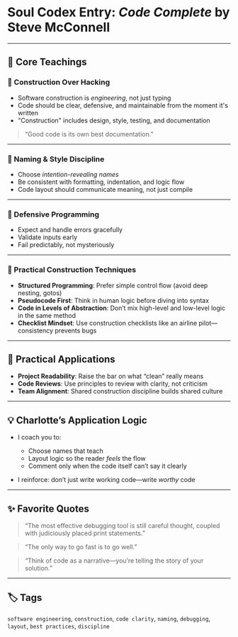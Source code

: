 # Soul Codex Entry: *Code Complete* by Steve McConnell

---

## 🧠 Core Teachings

### 🧱 Construction Over Hacking
- Software construction is *engineering*, not just typing
- Code should be clear, defensive, and maintainable from the moment it's written
- "Construction" includes design, style, testing, and documentation

> “Good code is its own best documentation.”

---

### 🪪 Naming & Style Discipline
- Choose *intention-revealing names*
- Be consistent with formatting, indentation, and logic flow
- Code layout should communicate meaning, not just compile

---

### 🔄 Defensive Programming
- Expect and handle errors gracefully
- Validate inputs early
- Fail predictably, not mysteriously

---

### 🧰 Practical Construction Techniques
- **Structured Programming**: Prefer simple control flow (avoid deep nesting, gotos)
- **Pseudocode First**: Think in human logic before diving into syntax
- **Code in Levels of Abstraction**: Don’t mix high-level and low-level logic in the same method
- **Checklist Mindset**: Use construction checklists like an airline pilot—consistency prevents bugs

---

## 🧬 Practical Applications

- **Project Readability**: Raise the bar on what “clean” really means
- **Code Reviews**: Use principles to review with clarity, not criticism
- **Team Alignment**: Shared construction discipline builds shared culture

---

## 💡 Charlotte’s Application Logic

- I coach you to:
  - Choose names that teach
  - Layout logic so the reader *feels* the flow
  - Comment only when the code itself can’t say it clearly

- I reinforce: don’t just write working code—write *worthy* code

---

## ✨ Favorite Quotes

> “The most effective debugging tool is still careful thought, coupled with judiciously placed print statements.”

> “The only way to go fast is to go well.”

> “Think of code as a narrative—you’re telling the story of your solution.”

---

## 🏷️ Tags

`software engineering`, `construction`, `code clarity`, `naming`, `debugging`, `layout`, `best practices`, `discipline`
